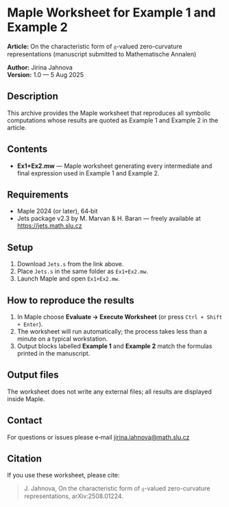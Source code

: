 # Maple Worksheet for Example 1 and Example 2

**Article:** On the characteristic form of $\mathfrak{g}$-valued zero-curvature representations (manuscript submitted to Mathematische Annalen)

**Author:** Jirina Jahnova  
**Version:** 1.0 — 5 Aug 2025

## Description

This archive provides the Maple worksheet that reproduces all symbolic computations whose results are quoted as Example 1 and Example 2 in the article.

## Contents

- **Ex1+Ex2.mw** — Maple worksheet generating every intermediate and final expression used in Example 1 and Example 2.

## Requirements

- Maple 2024 (or later), 64‑bit
- Jets package v2.3 by M. Marvan & H. Baran — freely available at https://jets.math.slu.cz

## Setup

1. Download `Jets.s` from the link above.
2. Place `Jets.s` in the same folder as `Ex1+Ex2.mw`.
3. Launch Maple and open `Ex1+Ex2.mw`.

## How to reproduce the results

1. In Maple choose **Evaluate → Execute Worksheet** (or press `Ctrl + Shift + Enter`).
2. The worksheet will run automatically; the process takes less than a minute on a typical workstation.
3. Output blocks labelled **Example 1** and **Example 2** match the formulas printed in the manuscript.

## Output files

The worksheet does not write any external files; all results are displayed inside Maple.

## Contact

For questions or issues please e‑mail jirina.jahnova@math.slu.cz

## Citation

If you use these worksheet, please cite:

> J. Jahnova, On the characteristic form of $\mathfrak{g}$-valued zero-curvature representations, arXiv:2508.01224. 
